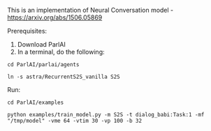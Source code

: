 This is an implementation of Neural Conversation model - https://arxiv.org/abs/1506.05869

Prerequisites:

1. Download ParlAI
2. In a terminal, do the following:

`cd ParlAI/parlai/agents`

`ln -s astra/RecurrentS2S_vanilla S2S`

Run:

`cd ParlAI/examples`

`python examples/train_model.py -m S2S -t dialog_babi:Task:1 -mf "/tmp/model" -vme 64 -vtim 30 -vp 100 -b 32`
